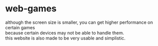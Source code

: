 # web-games

although the screen size is smaller, you can get higher performance on certain games<br>
because certain devices may not be able to handle them.<br>
this website is also made to be very usable and simplistic.